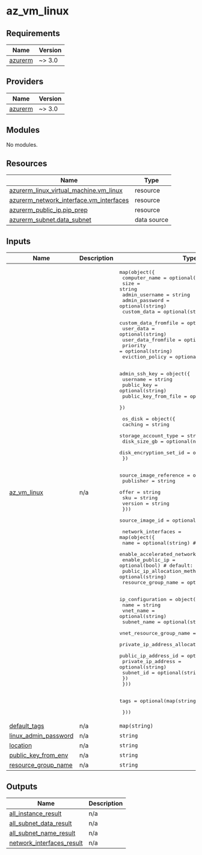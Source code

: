 # az_vm_linux

<!-- BEGINNING OF PRE-COMMIT-TERRAFORM DOCS HOOK -->
## Requirements

| Name | Version |
|------|---------|
| <a name="requirement_azurerm"></a> [azurerm](#requirement\_azurerm) | ~> 3.0 |

## Providers

| Name | Version |
|------|---------|
| <a name="provider_azurerm"></a> [azurerm](#provider\_azurerm) | ~> 3.0 |

## Modules

No modules.

## Resources

| Name | Type |
|------|------|
| [azurerm_linux_virtual_machine.vm_linux](https://registry.terraform.io/providers/hashicorp/azurerm/latest/docs/resources/linux_virtual_machine) | resource |
| [azurerm_network_interface.vm_interfaces](https://registry.terraform.io/providers/hashicorp/azurerm/latest/docs/resources/network_interface) | resource |
| [azurerm_public_ip.pip_prep](https://registry.terraform.io/providers/hashicorp/azurerm/latest/docs/resources/public_ip) | resource |
| [azurerm_subnet.data_subnet](https://registry.terraform.io/providers/hashicorp/azurerm/latest/docs/data-sources/subnet) | data source |

## Inputs

| Name | Description | Type | Default | Required |
|------|-------------|------|---------|:--------:|
| <a name="input_az_vm_linux"></a> [az\_vm\_linux](#input\_az\_vm\_linux) | n/a | <pre>map(object({<br>    computer_name        = optional(string)<br>    size                 = string<br>    admin_username       = string<br>    admin_password       = optional(string)<br>    custom_data          = optional(string)<br>    custom_data_fromfile = optional(string)<br>    user_data            = optional(string)<br>    user_data_fromfile   = optional(string)<br>    priority             = optional(string)<br>    eviction_policy      = optional(string)<br><br>    admin_ssh_key = object({<br>      username             = string<br>      public_key           = optional(string)<br>      public_key_from_file = optional(string)<br>    })<br><br>    os_disk = object({<br>      caching                = string<br>      storage_account_type   = string<br>      disk_size_gb           = optional(number)<br>      disk_encryption_set_id = optional(string)<br>    })<br><br>    source_image_reference = optional(object({<br>      publisher = string<br>      offer     = string<br>      sku       = string<br>      version   = string<br>    }))<br>    source_image_id = optional(string)<br><br>    network_interfaces = map(object({<br>      name                          = optional(string) # Override name<br>      enable_accelerated_networking = optional(bool)<br>      enable_public_ip              = optional(bool) # default: false<br>      public_ip_allocation_method   = optional(string)<br>      resource_group_name           = optional(string)<br><br>      ip_configuration = object({<br>        name                          = string<br>        vnet_name                     = optional(string)<br>        subnet_name                   = optional(string)<br>        vnet_resource_group_name      = optional(string)<br>        private_ip_address_allocation = optional(string)<br>        public_ip_address_id          = optional(string)<br>        private_ip_address            = optional(string)<br>        subnet_id                     = optional(string)<br>      })<br>    }))<br><br>    tags = optional(map(string))<br><br>  }))</pre> | n/a | yes |
| <a name="input_default_tags"></a> [default\_tags](#input\_default\_tags) | n/a | `map(string)` | `{}` | no |
| <a name="input_linux_admin_password"></a> [linux\_admin\_password](#input\_linux\_admin\_password) | n/a | `string` | `null` | no |
| <a name="input_location"></a> [location](#input\_location) | n/a | `string` | n/a | yes |
| <a name="input_public_key_from_env"></a> [public\_key\_from\_env](#input\_public\_key\_from\_env) | n/a | `string` | `null` | no |
| <a name="input_resource_group_name"></a> [resource\_group\_name](#input\_resource\_group\_name) | n/a | `string` | n/a | yes |

## Outputs

| Name | Description |
|------|-------------|
| <a name="output_all_instance_result"></a> [all\_instance\_result](#output\_all\_instance\_result) | n/a |
| <a name="output_all_subnet_data_result"></a> [all\_subnet\_data\_result](#output\_all\_subnet\_data\_result) | n/a |
| <a name="output_all_subnet_name_result"></a> [all\_subnet\_name\_result](#output\_all\_subnet\_name\_result) | n/a |
| <a name="output_network_interfaces_result"></a> [network\_interfaces\_result](#output\_network\_interfaces\_result) | n/a |
<!-- END OF PRE-COMMIT-TERRAFORM DOCS HOOK -->

